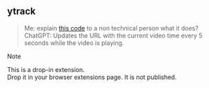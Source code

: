 ## ytrack

> Me: explain [this code](./content.js) to a non technical person what it does?  
> ChatGPT: Updates the URL with the current video time every 5 seconds while the video is playing.

> [!NOTE]
> This is a drop-in extension.  
> Drop it in your browser extensions page. It is not published.